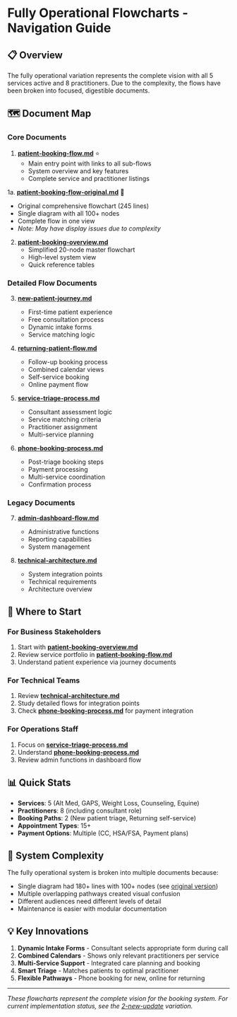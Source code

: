 # Fully Operational Flowcharts - Navigation Guide

## 📋 Overview
The fully operational variation represents the complete vision with all 5 services active and 8 practitioners. Due to the complexity, the flows have been broken into focused, digestible documents.

## 🗺️ Document Map

### Core Documents

1. **[patient-booking-flow.md](./patient-booking-flow.md)** ⭐
   - Main entry point with links to all sub-flows
   - System overview and key features
   - Complete service and practitioner listings

1a. **[patient-booking-flow-original.md](./patient-booking-flow-original.md)** 📜
   - Original comprehensive flowchart (245 lines)
   - Single diagram with all 100+ nodes
   - Complete flow in one view
   - *Note: May have display issues due to complexity*

2. **[patient-booking-overview.md](./patient-booking-overview.md)** 
   - Simplified 20-node master flowchart
   - High-level system view
   - Quick reference tables

### Detailed Flow Documents

3. **[new-patient-journey.md](./new-patient-journey.md)**
   - First-time patient experience
   - Free consultation process
   - Dynamic intake forms
   - Service matching logic

4. **[returning-patient-flow.md](./returning-patient-flow.md)**
   - Follow-up booking process
   - Combined calendar views
   - Self-service booking
   - Online payment flow

5. **[service-triage-process.md](./service-triage-process.md)**
   - Consultant assessment logic
   - Service matching criteria
   - Practitioner assignment
   - Multi-service planning

6. **[phone-booking-process.md](./phone-booking-process.md)**
   - Post-triage booking steps
   - Payment processing
   - Multi-service coordination
   - Confirmation process

### Legacy Documents

7. **[admin-dashboard-flow.md](./admin-dashboard-flow.md)**
   - Administrative functions
   - Reporting capabilities
   - System management

8. **[technical-architecture.md](./technical-architecture.md)**
   - System integration points
   - Technical requirements
   - Architecture overview

## 🎯 Where to Start

### For Business Stakeholders
1. Start with **[patient-booking-overview.md](./patient-booking-overview.md)**
2. Review service portfolio in **[patient-booking-flow.md](./patient-booking-flow.md)**
3. Understand patient experience via journey documents

### For Technical Teams
1. Review **[technical-architecture.md](./technical-architecture.md)**
2. Study detailed flows for integration points
3. Check **[phone-booking-process.md](./phone-booking-process.md)** for payment integration

### For Operations Staff
1. Focus on **[service-triage-process.md](./service-triage-process.md)**
2. Understand **[phone-booking-process.md](./phone-booking-process.md)**
3. Review admin functions in dashboard flow

## 📊 Quick Stats

- **Services**: 5 (Alt Med, GAPS, Weight Loss, Counseling, Equine)
- **Practitioners**: 8 (including consultant role)
- **Booking Paths**: 2 (New patient triage, Returning self-service)
- **Appointment Types**: 15+
- **Payment Options**: Multiple (CC, HSA/FSA, Payment plans)

## 🔄 System Complexity

The fully operational system is broken into multiple documents because:
- Single diagram had 180+ lines with 100+ nodes (see [original version](./patient-booking-flow-original.md))
- Multiple overlapping pathways created visual confusion
- Different audiences need different levels of detail
- Maintenance is easier with modular documentation

## 💡 Key Innovations

1. **Dynamic Intake Forms** - Consultant selects appropriate form during call
2. **Combined Calendars** - Shows only relevant practitioners per service
3. **Multi-Service Support** - Integrated care planning and booking
4. **Smart Triage** - Matches patients to optimal practitioner
5. **Flexible Pathways** - Phone booking for new, online for returning

---

*These flowcharts represent the complete vision for the booking system. For current implementation status, see the [2-new-update](../../2-new-update/) variation.*